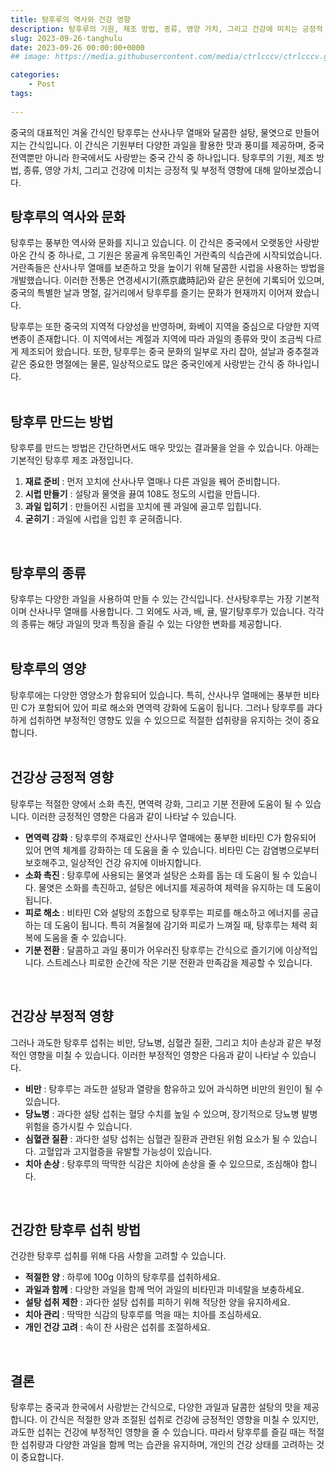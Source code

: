 ```yaml
---
title: 탕후루의 역사와 건강 영향
description: 탕후루의 기원, 제조 방법, 종류, 영양 가치, 그리고 건강에 미치는 긍정적 및 부정적 영향에 대해 알아보겠습니다.
slug: 2023-09-26-tanghulu
date: 2023-09-26 00:00:00+0000
## image: https://media.githubusercontent.com/media/ctrlcccv/ctrlcccv.github.io/master/assets/img/post/vertical-graph.webp

categories:
    - Post
tags:
   
---
```

중국의 대표적인 겨울 간식인 탕후루는 산사나무 열매와 달콤한 설탕, 물엿으로 만들어지는 간식입니다. 이 간식은 기원부터 다양한 과일을 활용한 맛과 풍미를 제공하며, 중국 전역뿐만 아니라 한국에서도 사랑받는 중국 간식 중 하나입니다. 탕후루의 기원, 제조 방법, 종류, 영양 가치, 그리고 건강에 미치는 긍정적 및 부정적 영향에 대해 알아보겠습니다.

## 탕후루의 역사와 문화
탕후루는 풍부한 역사와 문화를 지니고 있습니다. 이 간식은 중국에서 오랫동안 사랑받아온 간식 중 하나로, 그 기원은 몽골계 유목민족인 거란족의 식습관에 시작되었습니다. 거란족들은 산사나무 열매를 보존하고 맛을 높이기 위해 달콤한 시럽을 사용하는 방법을 개발했습니다. 이러한 전통은 연경세시기(燕京歲時記)와 같은 문헌에 기록되어 있으며, 중국의 특별한 날과 명절, 길거리에서 탕후루를 즐기는 문화가 현재까지 이어져 왔습니다.  

탕후루는 또한 중국의 지역적 다양성을 반영하며, 화베이 지역을 중심으로 다양한 지역 변종이 존재합니다. 이 지역에서는 계절과 지역에 따라 과일의 종류와 맛이 조금씩 다르게 제조되어 왔습니다. 또한, 탕후루는 중국 문화의 일부로 자리 잡아, 설날과 중추절과 같은 중요한 명절에는 물론, 일상적으로도 많은 중국인에게 사랑받는 간식 중 하나입니다.  
<br>

## 탕후루 만드는 방법
탕후루를 만드는 방법은 간단하면서도 매우 맛있는 결과물을 얻을 수 있습니다. 아래는 기본적인 탕후루 제조 과정입니다.
1. **재료 준비** : 먼저 꼬치에 산사나무 열매나 다른 과일을 꿰어 준비합니다.
2. **시럽 만들기** : 설탕과 물엿을 끓여 108도 정도의 시럽을 만듭니다.
3. **과일 입히기** : 만들어진 시럽을 꼬치에 꿴 과일에 골고루 입힙니다.
4. **굳히기** : 과일에 시럽을 입힌 후 굳혀줍니다.  
<br>

## 탕후루의 종류
탕후루는 다양한 과일을 사용하여 만들 수 있는 간식입니다. 산사탕후루는 가장 기본적이며 산사나무 열매를 사용합니다. 그 외에도 사과, 배, 귤, 딸기탕후루가 있습니다. 각각의 종류는 해당 과일의 맛과 특징을 즐길 수 있는 다양한 변화를 제공합니다.  
<br>


<ins class="adsbygoogle"
     style="display:block; text-align:center;"
     data-ad-layout="in-article"
     data-ad-format="fluid"
     data-ad-client="ca-pub-8535540836842352"
     data-ad-slot="2974559225"></ins>
<script>
     (adsbygoogle = window.adsbygoogle || []).push({});
</script>

## 탕후루의 영양
탕후루에는 다양한 영양소가 함유되어 있습니다. 특히, 산사나무 열매에는 풍부한 비타민 C가 포함되어 있어 피로 해소와 면역력 강화에 도움이 됩니다. 그러나 탕후루를 과다하게 섭취하면 부정적인 영향도 있을 수 있으므로 적절한 섭취량을 유지하는 것이 중요합니다.  
<br>

## 건강상 긍정적 영향
탕후루는 적절한 양에서 소화 촉진, 면역력 강화, 그리고 기분 전환에 도움이 될 수 있습니다. 이러한 긍정적인 영향은 다음과 같이 나타날 수 있습니다.
* **면역력 강화** : 탕후루의 주재료인 산사나무 열매에는 풍부한 비타민 C가 함유되어 있어 면역 체계를 강화하는 데 도움을 줄 수 있습니다. 비타민 C는 감염병으로부터 보호해주고, 일상적인 건강 유지에 이바지합니다.
* **소화 촉진** : 탕후루에 사용되는 물엿과 설탕은 소화를 돕는 데 도움이 될 수 있습니다. 물엿은 소화를 촉진하고, 설탕은 에너지를 제공하여 체력을 유지하는 데 도움이 됩니다.
* **피로 해소** : 비타민 C와 설탕의 조합으로 탕후루는 피로를 해소하고 에너지를 공급하는 데 도움이 됩니다. 특히 겨울철에 감기와 피로가 느껴질 때, 탕후루는 체력 회복에 도움을 줄 수 있습니다.
* **기분 전환** : 달콤하고 과일 풍미가 어우러진 탕후루는 간식으로 즐기기에 이상적입니다. 스트레스나 피로한 순간에 작은 기분 전환과 만족감을 제공할 수 있습니다.  
<br>

## 건강상 부정적 영향
그러나 과도한 탕후루 섭취는 비만, 당뇨병, 심혈관 질환, 그리고 치아 손상과 같은 부정적인 영향을 미칠 수 있습니다. 이러한 부정적인 영향은 다음과 같이 나타날 수 있습니다.
* **비만** : 탕후루는 과도한 설탕과 열량을 함유하고 있어 과식하면 비만의 원인이 될 수 있습니다.
* **당뇨병** : 과다한 설탕 섭취는 혈당 수치를 높일 수 있으며, 장기적으로 당뇨병 발병 위험을 증가시킬 수 있습니다.
* **심혈관 질환** : 과다한 설탕 섭취는 심혈관 질환과 관련된 위험 요소가 될 수 있습니다. 고혈압과 고지혈증을 유발할 가능성이 있습니다.
* **치아 손상** : 탕후루의 딱딱한 식감은 치아에 손상을 줄 수 있으므로, 조심해야 합니다.  
<br>

## 건강한 탕후루 섭취 방법
건강한 탕후루 섭취를 위해 다음 사항을 고려할 수 있습니다.
* **적절한 양** : 하루에 100g 이하의 탕후루를 섭취하세요.
* **과일과 함께** : 다양한 과일을 함께 먹어 과일의 비타민과 미네랄을 보충하세요.
* **설탕 섭취 제한** : 과다한 설탕 섭취를 피하기 위해 적당한 양을 유지하세요.
* **치아 관리** : 딱딱한 식감의 탕후루를 먹을 때는 치아를 조심하세요.
* **개인 건강 고려** : 속이 찬 사람은 섭취를 조절하세요.  
<br>

## 결론
탕후루는 중국과 한국에서 사랑받는 간식으로, 다양한 과일과 달콤한 설탕의 맛을 제공합니다. 이 간식은 적절한 양과 조절된 섭취로 건강에 긍정적인 영향을 미칠 수 있지만, 과도한 섭취는 건강에 부정적인 영향을 줄 수 있습니다. 따라서 탕후루를 즐길 때는 적절한 섭취량과 다양한 과일을 함께 먹는 습관을 유지하며, 개인의 건강 상태를 고려하는 것이 중요합니다.
